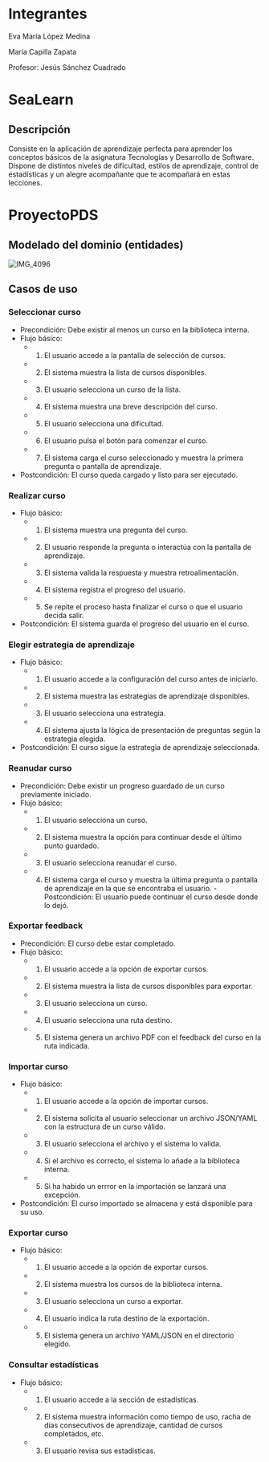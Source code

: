 # Integrantes

Eva María López Medina

María Capilla Zapata

Profesor: Jesús Sánchez Cuadrado

# SeaLearn

## Descripción

Consiste en la aplicación de aprendizaje perfecta para aprender los conceptos básicos de la asignatura Tecnologías y Desarrollo de Software. Dispone de distintos niveles de dificultad, estilos de aprendizaje, control de estadísticas y un alegre acompañante que te acompañará en estas lecciones.


# ProyectoPDS

## Modelado del dominio (entidades)

![IMG_4096](https://github.com/user-attachments/assets/77f74fa6-6172-443d-bfa5-78d592bbe27c)

## Casos de uso

### Seleccionar curso

- Precondición: Debe existir al menos un curso en la biblioteca interna.
- Flujo básico:
  - 1. El usuario accede a la pantalla de selección de cursos.
  - 2. El sistema muestra la lista de cursos disponibles.
  - 3. El usuario selecciona un curso de la lista.
  - 4. El sistema muestra una breve descripción del curso.
  - 5. El usuario selecciona una dificultad.
  - 6. El usuario pulsa el botón para comenzar el curso.
  - 7. El sistema carga el curso seleccionado y muestra la primera pregunta o pantalla de aprendizaje.
- Postcondición: El curso queda cargado y listo para ser ejecutado.

### Realizar curso

- Flujo básico:
  - 1. El sistema muestra una pregunta del curso.
  - 2. El usuario responde la pregunta o interactúa con la pantalla de aprendizaje.
  - 3. El sistema valida la respuesta y muestra retroalimentación.
  - 4. El sistema registra el progreso del usuario.
  - 5. Se repite el proceso hasta finalizar el curso o que el usuario decida salir.
- Postcondición: El sistema guarda el progreso del usuario en el curso.

### Elegir estrategia de aprendizaje 

- Flujo básico:
  - 1. El usuario accede a la configuración del curso antes de iniciarlo.
  - 2. El sistema muestra las estrategias de aprendizaje disponibles.
  - 3. El usuario selecciona una estrategia.
  - 4. El sistema ajusta la lógica de presentación de preguntas según la estrategia elegida.
- Postcondición: El curso sigue la estrategia de aprendizaje seleccionada.

### Reanudar curso

- Precondición: Debe existir un progreso guardado de un curso previamente iniciado.
- Flujo básico:
  - 1. El usuario selecciona un curso.
  - 2. El sistema muestra la opción para continuar desde el último punto guardado.
  - 3. El usuario selecciona reanudar el curso.
  - 4. El sistema carga el curso y muestra la última pregunta o pantalla de aprendizaje en la que se encontraba el usuario.
-Postcondición: El usuario puede continuar el curso desde donde lo dejó.

### Exportar feedback

- Precondición: El curso debe estar completado.
- Flujo básico:
  - 1. El usuario accede a la opción de exportar cursos.
  - 2. El sistema muestra la lista de cursos disponibles para exportar.
  - 3. El usuario selecciona un curso.
  - 4. El usuario selecciona una ruta destino.
  - 5. El sistema genera un archivo PDF con el feedback del curso en la ruta indicada.

### Importar curso

- Flujo básico:
  - 1. El usuario accede a la opción de importar cursos.
  - 2. El sistema solicita al usuario seleccionar un archivo JSON/YAML con la estructura de un curso válido.
  - 3. El usuario selecciona el archivo y el sistema lo valida. 
  - 4. Si el archivo es correcto, el sistema lo añade a la biblioteca interna.
  - 5. Si ha habido un errror en la importación se lanzará una excepción.
- Postcondición: El curso importado se almacena y está disponible para su uso.

### Exportar curso

- Flujo básico:
  - 1. El usuario accede a la opción de exportar cursos.
  - 2. El sistema muestra los cursos de la biblioteca interna.
  - 3. El usuario selecciona un curso a exportar.
  - 4. El usuario indica la ruta destino de la exportación.
  - 5. El sistema genera un archivo YAML/JSON en el directorio elegido.

### Consultar estadísticas

- Flujo básico:
  - 1. El usuario accede a la sección de estadísticas.
  - 2. El sistema muestra información como tiempo de uso, racha de días consecutivos de aprendizaje, cantidad de cursos completados, etc.
  - 3. El usuario revisa sus estadísticas.
  
